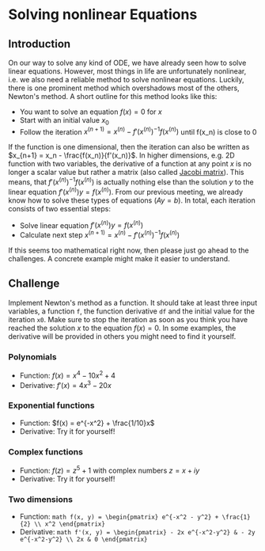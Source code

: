 # Solving nonlinear Equations

## Introduction

On our way to solve any kind of ODE, we have already seen how to solve linear equations. However, most things in life are unfortunately nonlinear, i.e. we also need a reliable method to solve nonlinear equations. Luckily, there is one prominent method which overshadows most of the others, Newton's method. A short outline for this method looks like this:

- You want to solve an equation $f(x) = 0$ for $x$
- Start with an initial value $x_0$
- Follow the iteration $x^{(n+1)} = x^{(n)} - f'(x^{(n)})^{-1}f(x^{(n)})$ until f(x_n) is close to $0$

If the function is one dimensional, then the iteration can also be written as $x_{n+1} = x_n - \frac{f(x_n)}{f'(x_n)}$. In higher dimensions, e.g. 2D function with two variables, the derivative of a function at any point $x$ is no longer a scalar value but rather a matrix (also called [Jacobi matrix](https://de.wikipedia.org/wiki/Jacobi-Matrix)). This means, that $f'(x^{(n)})^{-1}f(x^{(n)})$ is actually nothing else than the solution $y$ to the linear equation $f'(x^{(n)})y = f(x^{(n)})$. From our previous meeting, we already know how to solve these types of equations ($Ay=b$). In total, each iteration consists of two essential steps:

- Solve linear equation $f'(x^{(n)})y = f(x^{(n)})$
- Calculate next step $x^{(n+1)} = x^{(n)} - f'(x^{(n)})^{-1}f(x^{(n)})$

If this seems too mathematical right now, then please just go ahead to the challenges. A concrete example might make it easier to understand.


## Challenge

Implement Newton's method as a function. It should take at least three input variables, a function `f`, the function derivative `df` and the initial value for the iteration `x0`. Make sure to stop the iteration as soon as you think you have reached the solution $x$ to the equation $f(x)=0$. In some examples, the derivative will be provided in others you might need to find it yourself.

### Polynomials
- Function: $f(x) = x^4 - 10x^2 + 4$ 
- Derivative: $f'(x) = 4x^3 - 20x$

### Exponential functions
- Function: $f(x) = e^{-x^2} + \frac{1/10}x$
- Derivative: Try it for yourself!

### Complex functions
- Function: $f(z) = z^5 + 1$ with complex numbers $z = x + iy$
- Derivative: Try it for yourself!

### Two dimensions
- Function: ```math f(x, y) = \begin{pmatrix} e^{-x^2 - y^2} + \frac{1}{2} \\ x^2 \end{pmatrix}```
- Derivative: ```math f'(x, y) = \begin{pmatrix} - 2x e^{-x^2-y^2} & - 2y e^{-x^2-y^2} \\ 2x & 0 \end{pmatrix} ```
